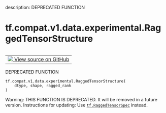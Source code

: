 description: DEPRECATED FUNCTION

<div itemscope itemtype="http://developers.google.com/ReferenceObject">
<meta itemprop="name" content="tf.compat.v1.data.experimental.RaggedTensorStructure" />
<meta itemprop="path" content="Stable" />
</div>

# tf.compat.v1.data.experimental.RaggedTensorStructure

<!-- Insert buttons and diff -->

<table class="tfo-notebook-buttons tfo-api nocontent" align="left">
<td>
  <a target="_blank" href="https://github.com/tensorflow/tensorflow/blob/r2.4/tensorflow/python/data/util/structure.py#L61-L64">
    <img src="https://www.tensorflow.org/images/GitHub-Mark-32px.png" />
    View source on GitHub
  </a>
</td>
</table>



DEPRECATED FUNCTION

<pre class="devsite-click-to-copy prettyprint lang-py tfo-signature-link">
<code>tf.compat.v1.data.experimental.RaggedTensorStructure(
    dtype, shape, ragged_rank
)
</code></pre>



<!-- Placeholder for "Used in" -->

Warning: THIS FUNCTION IS DEPRECATED. It will be removed in a future version.
Instructions for updating:
Use <a href="../../../../../tf/RaggedTensorSpec.md"><code>tf.RaggedTensorSpec</code></a> instead.